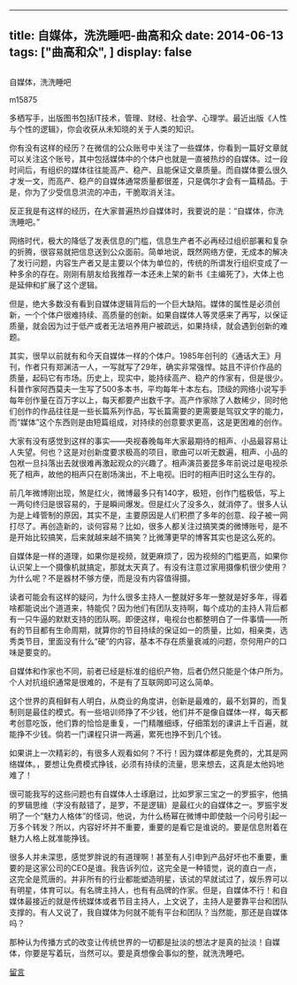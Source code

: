 
---
title:   自媒体，洗洗睡吧-曲高和众
date: 2014-06-13
tags: ["曲高和众", ]
display: false
---


## 



自媒体，洗洗睡吧




m15875




多栖写手，出版图书包括IT技术，管理、财经、社会学、心理学。最近出版《人性与个性的逻辑》，你会收获从未知晓的关于人类的知识。


你有没有这样的经历？在微信的公众账号中关注了一些媒体，你看到一篇好文章就可以关注这个账号，其中包括媒体中的个体户也就是一直被热炒的自媒体。过一段时间后，有组织的媒体往往能高产、稳产、且能保证文章质量。而自媒体要么很久才发一文，而高产、稳产的自媒体通常质量都很差，只是偶尔才会有一篇精品。于是，你为了少受信息洪流的冲击，干脆取消关注。

 

反正我是有这样的经历，在大家普遍热炒自媒体时，我要说的是：“自媒体，你洗洗睡吧。”

 

网络时代，极大的降低了发表信息的门槛，信息生产者不必再经过组织部署和复杂的折腾，很容易就把信息送到公众面前。简单地说，既然网络方便，无成本的解决了发行问题，内容生产者又是主要以个体为单位的，传统的所谓发行组织变成了一种多余的存在。刚刚有朋友给我推荐一本还未上架的新书《主编死了》，大体上也是延伸和扩展了这个逻辑。

 

但是，绝大多数没有看到自媒体逻辑背后的一个巨大缺陷。媒体的属性是必须创新，一个个体户很难持续、高质量的创新。如果自媒体人等灵感来了再写，以保证质量，就会因为过于低产或者无法培养用户被疏远，如果持续，就会遇到创新的难题。

 

其实，很早以前就有和今天自媒体一样的个体户。1985年创刊的《通话大王》月刊，作者只有郑渊洁一人，一写就写了29年，确实非常强悍。姑且不评价作品的质量，起码它有市场。历史上，现实中，能持续高产、稳产的作家有，但是很少。科普作家阿西莫夫一生写了500多本书，平均每年十本左右。顶级的网络小说写手每年创作量在百万字以上，每天都要产出数千字。高产作家除了人数稀少，同时他们创作的作品往往是一些长篇系列作品，写长篇需要的更需要是驾驭文字的能力，而“媒体”这个东西则是由短篇组成，对持续的创意要求更高，这是更困难的创作。

 

大家有没有感觉到这样的事实——央视春晚每年大家最期待的相声、小品最容易让人失望。何也？这是对创新度要求极高的项目，歌曲可以听无数遍，相声、小品的包袱一旦抖落出去就很难再激起观众的兴趣了。相声演员姜昆多年前说过是电视杀死了相声，故他的相声只在剧场演出，不上电视。旧时的相声旧时这么生存的。

 

前几年微博刚出现，煞是红火，微博最多只有140字，极短，创作门槛极低，写上一两句终归是很容易的，于是瞬间爆发。但是红火了没多久，就消停了。很多人认为是上峰管制的原因，其实不是，主要原因是人们积攒了多年的创意、段子被一网打尽了。再创造新的，谈何容易？比如，很多人都关注过搞笑类的微博账号，是不是开始比较搞笑，后来就越来越不搞笑？比微薄更早的博客其实也是这么死的。

 

自媒体是一样的道理，如果你是视频，就更麻烦了，因为视频的门槛更高，如果你认识架上一个摄像机就搞定，那就太天真了。有没有注意过家用摄像机很少使用？为什么呢？不是器材不够方便，而是没有内容值得摄。

 

读者可能会有这样的疑问，为什么很多主持人一整就好多年一整就是好多年，得着啥都能说出个道道来，特能侃？因为他们有团队支持啊，每个成功的主持人背后都有一只牛逼的默默支持的团队啊。即便这样，电视台也都整明白了一件事情——所有的节目都有生命周期，就算你的节目持续的保证如一的质量，比如，相亲类，选秀类节目，里面没有什么“硬”的内容，基本不存在质量衰减的问题，奈何用户的口味是要变的。

 

自媒体和作家也不同，前者已经是标准的组织产物，后者仍然只能是个体户所为。个人对抗组织通常是很难的，不是有了互联网即可这么简单。

 

这个世界的真相鲜有人明白，从商业的角度讲，创新是最难的，最不划算的，而复制则是最佳的模式。有一些培训师挣了不少钱，他们并不是像自媒体一样，每天都考创意吃饭，他们靠的恰恰是重复，一门精雕细琢，仔细策划的课讲上千百遍，就能挣不少钱。倘若一门课程只讲一两遍，累死也挣不到几个钱。

 

如果讲上一次精彩的，有很多人观看如何？不行！因为媒体都是免费的，尤其是网络媒体。，要想让免费模式挣钱，必须有持续的流量，思来想去，这真是太他妈地难了！

 

很可能我写的这些问题也有自媒体人士琢磨过，比如罗家三宝之一的罗振宇，他搞的罗辑思维（字没有敲错了，是罗，不是逻辑）是最红火的自媒体之一。罗振宇发明了一个“魅力人格体”的怪词，他说，为什么杨幂在微博中即使敲一个问号引起一万多个转发？所以，内容好坏并不重要，重要的是看它是谁说的。要是信息附着在魅力人格上就准能挣钱。

 

很多人并未深思，感觉罗胖说的有道理啊！甚至有人引申到产品好坏也不重要，重要的是这家公司的CEO是谁。我告诉列位，这完全是一种错觉，说的直白一点，这完全是荒唐的。并非所有的行业都能塑造明星，该试的早就试过了，娱乐界可以有明星，体育可以。有名牌主持人，也有有品牌的作家。但是，自媒体不行！和自媒体最接近的就是传统媒体或者节目主持人，上文说了，主持人是要靠平台和团队支撑的。有人又说了，我自媒体为何就不能有平台和团队？当然能，那还是自媒体吗？

 

那种认为传播方式的改变让传统世界的一切都是扯淡的想法才是真的扯淡！自媒体，你要是写着玩，当然可以。要是真想像会事似的整，就洗洗睡吧。

 

 

 











[留言](javascript:;)


